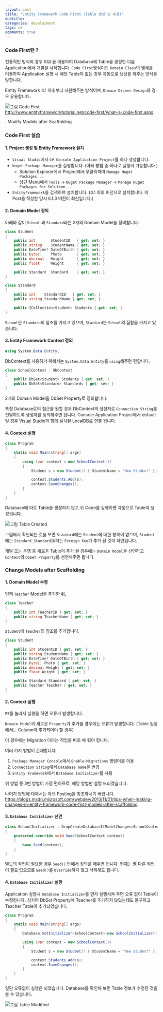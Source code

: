 ```yaml
---
layout: post
title: "Entity Framework Code First (Table 생성 및 수정)"
subtitle:  
categories: development
tags: c#
comments: true
---
```


### Code First란 ?

전통적인 방식의 경우 SQL을 이용하여 Database에 Table을 생성한 다음 Application에서 개발을 시작합니다.
`Code First`방식이란 `Domain Class`의 명세를 이용하여 Application 실행 시 해당 Table이 없는 경우 자동으로 생성을 해주는 방식을 말합니다.

Entity Framework 4.1 이후부터 지원해주는 방식이며, `Domain Driven Design`의 경우 유용합니다.

![그림 Code First](https://github.com/DevStarSJ/Study/blob/master/Blog/CSharp/EntityFramework/CodeFirst.Migration/image/code-first.png?raw=true)  
<http://www.entityframeworktutorial.net/code-first/what-is-code-first.aspx>



. Modify Models after Scaffolding

### Code First 실습

#### 1. Project 생성 및 Entity Framework 설치

- `Visual Studio`에서 `C# Console Application Project`를 하나 생성합니다.
- `Nuget Package Manager`를 실행합니다. (아래 방법 중 하나로 실행이 가능합니다.)
  - Solution Explorer에서 Project에서 우클릭하여 `Manage Nuget Packages...`
  - 상단 Menu에서 `Tools` -> `Nuget Package Manager` -> `Manage Nuget Packages for Solution...`
- `EntityFramework`를 검색하여 설치합니다. (4.1 이후 버전으로 설치합니다. 이 Post를 작성할 당시 6.1.3 버전이 최신입니다.)

#### 2. Domain Model 정의

아래와 같이 `School` 과 `Standard`라는 2개의 Domain Model을 정의합니다.

```csharp
class Student
{
    public int       StudentID   { get; set; }
    public string    StudentName { get; set; }
    public DateTime? DateOfBirth { get; set; }
    public byte[]    Photo       { get; set; }
    public decimal   Height      { get; set; }
    public float     Weight      { get; set; }

    public Standard  Standard    { get; set; }
}

class Standard
{
    public int    StandardID   { get; set; }
    public string StandardName { get; set; }

    public ICollection<Student> Students { get; set; }
}
```

`School`은 `Standard`의 참조를 가지고 있으며, `Standard`는 `School`의 집합을 가지고 있습니다.

#### 3. Entity Framework Context 정의

```csharp
using System.Data.Entity;
```

DbContext를 사용하기 위해서는 `System.Data.Entity`를 `using`해주면 편합니다.

```csharp
class SchoolContext : DbContext
{
    public DbSet<Student> Students { get; set; }
    public DbSet<Standard> Standards { get; set; }
}
```

2개의 Domain Model을 DbSet Property로 정의합니다.

특정 Database로의 접근을 원할 경우 DbContext의 생성자로 `Connection String`를 전달하도록 생성자를 정의해주면 됩니다.
Console Application Project에서 default일 경우 Visual Studio와 함께 설치된 LocalDB로 연결 됩니다.

#### 4. Context 실행

```csharp
class Program
{
    static void Main(string[] args)
    {
        using (var context = new SchoolContext())
        {
            Student s = new Student() { StudentName = "New Student" };

            context.Students.Add(s);
            context.SaveChanges();
        }
    }
}
```

Database에 따로 Table을 생성하지 않고 위 Code를 실행하면 자동으로 Table이 생성됩니다.

![그림 Table Created](https://github.com/DevStarSJ/Study/blob/master/Blog/CSharp/EntityFramework/CodeFirst.Migration/image/EF.Migration.01.png?raw=true)  

그림에서 확인되는 것을 보면 `Standard`에는 `Student`에 대한 항목이 없으며,
`Student`에는 `Standard_StandardID`라는 `Foreign Key`가 추가 된 것이 확인됩니다.

개발 또는 운영 중 새로운 Table이 추가 될 경우에는 `Domain Model`을 선언하고 `Context`의 `DbSet Property`를 선언해주면 됩니다.

### Change Models after Scaffolding

#### 1. Domain Model 수정

먼저 `Teacher` Model을 추가한 뒤,

```csharp
class Teacher
{
    public int TeacherID { get; set; }
    public string TeacherName { get; set; }
}
```

`Student`에 `Teacher`의 참조를 추가합니다.

```csharp
class Student
{
    public int StudentID { get; set; }
    public string StudentName { get; set; }
    public DateTime? DateOfBirth { get; set; }
    public byte[] Photo { get; set; }
    public decimal Height { get; set; }
    public float Weight { get; set; }

    public Standard Standard { get; set; }
    public Teacher Teacher { get; set; }
}
```

#### 2. Context 실행

`F5`를 눌러서 실행을 하면 오류가 발생합니다.

`Domain Model`의 새로운 `Property`가 추가될 경우에는 오류가 발생합니다.
(Table 입장에서는 Column이 추가되어야 할 경우)

이 경우에는 Migration 이라는 작업을 따로 해 줘야 합니다.

여러 가지 방법이 존재합니다.

1. `Package Manager Console`에서 `Enable-Migrations` 명령어를 이용
2. `Connection String`에서 `Database name`을 변경
3. `Entity Framework`에서 `Database Initializer`를 사용

위 방법 중 3번 방법이 가장 편하므로, 해당 방법만 설명 드리겠습니다.

나머지 방법에 대해서는 아래 Posting을 참조하시기 바랍니다.
<https://blogs.msdn.microsoft.com/webdev/2013/11/01/tips-when-making-changes-in-entity-framework-code-first-models-after-scaffolding>

#### 3. `Database Initializer` 선언

```csharp
class SchoolInitializer : DropCreateDatabaseIfModelChanges<SchoolContext>
{
    protected override void Seed(SchoolContext context)
    {
        base.Seed(context);
    }
}
```

별도의 작업이 필요한 경우 `Seed()` 안에서 정의를 해주면 됩니다.
현재는 별 다른 작업이 필요 없으므로 `Seed()`를 `Override`하지 않고 삭제해도 됩니다.

#### 4. `Database Initializer` 실행

Application 실행시 `Database Initializer`를 먼저 실행시켜 주면 오류 없이 Table이 수정됩니다. 
심지어 DbSet Property에 Teacher를 추가하지 않았는데도 불구하고 Teacher Table이 추가되었습니다.

```csharp
class Program
{
    static void Main(string[] args)
    {
        Database.SetInitializer<SchoolContext>(new SchoolInitializer());

        using (var context = new SchoolContext())
        {
            Student s = new Student() { StudentName = "New Student" };

            context.Students.Add(s);
            context.SaveChanges();
        }
    }
}
```

일단 오류없이 실행은 되었습니다. 
Database를 확인해 보면 Table 정보가 수정된 것을 볼 수 있습니다.

![그림 Table Modified](https://github.com/DevStarSJ/Study/blob/master/Blog/CSharp/EntityFramework/CodeFirst.Migration/image/EF.Migration.02.png?raw=true)  

